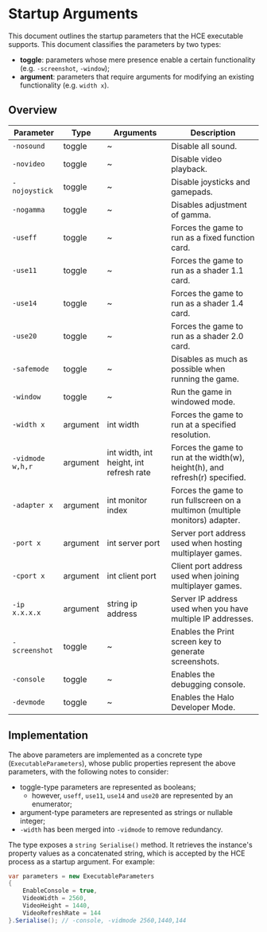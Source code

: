# Startup Arguments

This document outlines the startup parameters that the HCE executable supports. This document classifies the parameters by two types:

- **toggle**: parameters whose mere presence enable a certain functionality (e.g. `-screenshot`, `-window`);
- **argument**: parameters that require arguments for modifying an existing functionality (e.g. `width x`).

## Overview

| Parameter        | Type     | Arguments                               | Description                                                                  |
| ---------------- | -------- | --------------------------------------- | ---------------------------------------------------------------------------- |
| `-nosound`       | toggle   | ~                                       | Disable all sound.                                                           |
| `-novideo`       | toggle   | ~                                       | Disable video playback.                                                      |
| `-nojoystick`    | toggle   | ~                                       | Disable joysticks and gamepads.                                              |
| `-nogamma`       | toggle   | ~                                       | Disables adjustment of gamma.                                                |
| `-useff`         | toggle   | ~                                       | Forces the game to run as a fixed function card.                             |
| `-use11`         | toggle   | ~                                       | Forces the game to run as a shader 1.1 card.                                 |
| `-use14`         | toggle   | ~                                       | Forces the game to run as a shader 1.4 card.                                 |
| `-use20`         | toggle   | ~                                       | Forces the game to run as a shader 2.0 card.                                 |
| `-safemode`      | toggle   | ~                                       | Disables as much as possible when running the game.                          |
| `-window`        | toggle   | ~                                       | Run the game in windowed mode.                                               |
| `-width x`       | argument | int width                               | Forces the game to run at a specified resolution.                            |
| `-vidmode w,h,r` | argument | int width, int height, int refresh rate | Forces the game to run at the width(w), height(h), and refresh(r) specified. |
| `-adapter x`     | argument | int monitor index                       | Forces the game to run fullscreen on a multimon (multiple monitors) adapter. |
| `-port x`        | argument | int server port                         | Server port address used when hosting multiplayer games.                     |
| `-cport x`       | argument | int client port                         | Client port address used when joining multiplayer games.                     |
| `-ip x.x.x.x`    | argument | string ip address                       | Server IP address used when you have multiple IP addresses.                  |
| `-screenshot`    | toggle   | ~                                       | Enables the Print screen key to generate screenshots.                        |
| `-console`       | toggle   | ~                                       | Enables the debugging console.                                               |
| `-devmode`       | toggle   | ~                                       | Enables the Halo Developer Mode.                                             |

## Implementation

The above parameters are implemented as a concrete type (`ExecutableParameters`), whose public properties represent the
above parameters, with the following notes to consider:

- toggle-type parameters are represented as booleans;
  - however, `useff`, `use11`, `use14` and `use20` are represented by an enumerator;
- argument-type parameters are represented as strings or nullable integer;
- `-width` has been merged into `-vidmode` to remove redundancy.

The type exposes a `string Serialise()` method. It retrieves the instance's property values as a concatenated string,
which is accepted by the HCE process as a startup argument. For example:

```cs
var parameters = new ExecutableParameters
{
    EnableConsole = true,
    VideoWidth = 2560,
    VideoHeight = 1440,
    VideoRefreshRate = 144
}.Serialise(); // -console, -vidmode 2560,1440,144
```